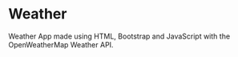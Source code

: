 # Weather
Weather App made using HTML, Bootstrap and JavaScript with the OpenWeatherMap Weather API.

